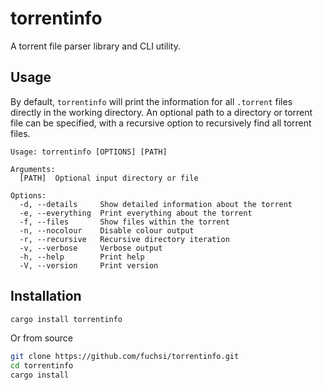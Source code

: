 # torrentinfo

A torrent file parser library and CLI utility.

## Usage

By default,
`torrentinfo` will print the information for all `.torrent` files directly in the working directory.
An optional path to a directory or torrent file can be specified,
with a recursive option to recursively find all torrent files.

```
Usage: torrentinfo [OPTIONS] [PATH]

Arguments:
  [PATH]  Optional input directory or file

Options:
  -d, --details     Show detailed information about the torrent
  -e, --everything  Print everything about the torrent
  -f, --files       Show files within the torrent
  -n, --nocolour    Disable colour output
  -r, --recursive   Recursive directory iteration
  -v, --verbose     Verbose output
  -h, --help        Print help
  -V, --version     Print version
```

## Installation

```bash
cargo install torrentinfo
```

Or from source

```bash
git clone https://github.com/fuchsi/torrentinfo.git
cd torrentinfo
cargo install
```